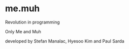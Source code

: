 # me.muh

Revolution in programming 

Only Me and Muh

developed by 
  Stefan Manalac,
  Hyesoo Kim and
  Paul Sarda

